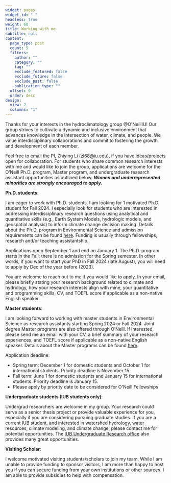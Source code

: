 ```yaml
---
widget: pages
widget_id: " "
headless: true
weight: 60
title: Working with me
subtitle: null
content:
  page_type: post
  count: 5
  filters:
    author: ""
    category: ""
    tag: ""
    exclude_featured: false
    exclude_future: false
    exclude_past: false
    publication_type: ""
  offset: 0
  order: desc
design:
  view: 2
  columns: "1"
---
```

<!--StartFragment-->

Thanks for your interests in the hydroclimatology group @O'NeillIU! Our group strives to cultivate a dynamic and inclusive environment that advances knowledge in the intersection of water, climate, and people. We value interdisciplinary collaborations and commit to fostering the growth and development of each member.

Feel free to email the PI, Zhiying Li (zl68@iu.edu), if you have ideas/projects open for collaboration. For students who share common research interests with me and would like to join the group, applications are welcome for the O’Neill Ph.D. program, Master program, and undergraduate research assistant opportunities as outlined below. ***Women and underrepresented minorities are strongly encouraged to apply.***



**Ph.D. students**:


I am eager to work with Ph.D. students. I am looking for 1 motivated Ph.D. student for Fall 2024. I especially look for students who are interested in addressing interdisciplinary research questions using analytical and quantitative skills (e.g., Earth System Models, hydrologic models, and geospatial analysis) to inform climate change decision making. Details about the Ph.D. program in Environmental Science and admission requirements can be found [here](https://oneill.indiana.edu/doctoral/degrees/environmental-science.html). Funding is usually through fellowships, research and/or teaching assistantship. 

Applications open September 1 and end on January 1. The Ph.D. program starts in the Fall; there is no admission for the Spring semester. In other words, if you want to start your PhD in Fall 2024 (late August), you will need to apply by Dec of the year before (2023).

You are welcome to reach out to me if you would like to apply. In your email, please briefly stating your research background related to climate and hydrology, how your research interests align with mine, your quantitative and programming skills, CV, and TOEFL score if applicable as a non-native English speaker.



**Master students**:


I am looking forward to working with master students in Environmental Science as research assistants starting Spring 2024 or Fall 2024. Joint degree Master programs are also offered through O’Neill. If interested, please send me an email with your CV, a brief summary of your research experiences, and TOEFL score if applicable as a non-native English speaker. Details about the Master programs can be found [here](https://oneill.indiana.edu/masters/degrees-certificates/environmental-science/index.html).

Application deadline:

* Spring term: December 1 for domestic students and October 1 for international students. Priority deadline is November 15. 
* Fall term: June 1 for domestic students and January 15 for international students. Priority deadline is January 15. 
* Please apply by priority date to be considered for O'Neill Fellowships



**Undergraduate students (IUB students only)**:


Undergrad researchers are welcome in my group. Your research could serve as a senior thesis project or provide valuable experience for you, especially if you are considering pursuing graduate studies. If you are a current IUB student, and interested in watershed hydrology, water resources, climate modeling, and climate change, please contact me for potential opportunities. The [IUB Undergraduate Research office](https://undergradresearch.indiana.edu/programs-funding/index.html) also provides many great opportunities. 



**Visiting Scholar**:


I welcome motivated visiting students/scholars to join my team. While I am unable to provide funding to sponsor visitors, I am more than happy to host you if you can secure funding from your own institutions or other sources. I am able to provide subsidies to help with compensation.

<!--EndFragment-->